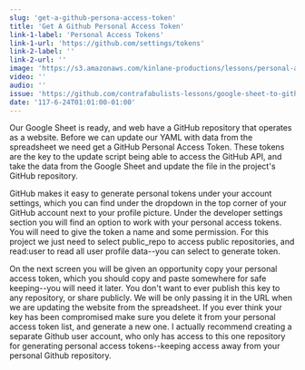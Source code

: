 ```yaml
---
slug: 'get-a-github-persona-access-token'
title: 'Get A Github Personal Access Token'
link-1-label: 'Personal Access Tokens'
link-1-url: 'https://github.com/settings/tokens'
link-2-label: ''
link-2-url: ''
image: 'https://s3.amazonaws.com/kinlane-productions/lessons/personal-access-token.png'
video: ''
audio: ''
issue: 'https://github.com/contrafabulists-lessons/google-sheet-to-github-website/issues/8'
date: '117-6-24T01:01:00-01:00'
---
```

Our Google Sheet is ready, and web have a GitHub repository that operates as a website. Before we can update our YAML with data from the spreadsheet we need get a GitHub Personal Access Token. These tokens are the key to the update script being able to access the GitHub API, and take the data from the Google Sheet and update the file in the project's GitHub repository.

GitHub makes it easy to generate personal tokens under your account settings, which you can find under the dropdown in the top corner of your GitHub account next to your profile picture. Under the developer settings section you will find an option to work with your personal access tokens. You will need to give the token a name and some permission. For this project we just need to select public_repo to access public repositories, and read:user to read all user profile data--you can select to generate token.

On the next screen you will be given an opportunity copy your personal access token, which you should copy and paste somewhere for safe keeping--you will need it later. You don't want to ever publish this key to any repository, or share publicly. We will be only passing it in the URL when we are updating the website from the spreadsheet. If you ever think your key has been compromised make sure you delete it from your personal access token list, and generate a new one. I actually recommend creating a separate Github user account, who only has access to this one repository for generating personal access tokens--keeping access away from your personal Github repository.
